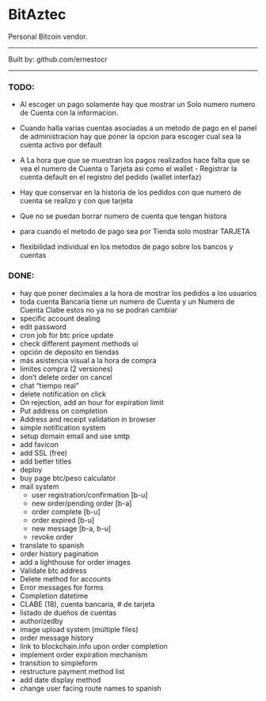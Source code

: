 # BitAztec

Personal Bitcoin vendor.

---

Built by: github.com/ernestocr

---

### TODO:

- Al escoger un pago solamente hay que mostrar un Solo numero numero de Cuenta con la informacion.

- Cuando halla varias cuentas asociadas a un metodo de pago en el panel de administracion hay que poner la opcion para escoger cual sea la cuenta activo por default

- A La hora que que se muestran los pagos realizados hace falta que se vea el numero de Cuenta o Tarjeta asi como el wallet - Registrar la cuenta default en el registro del pedido (wallet interfaz)

- Hay que conservar en la historia de los pedidos con que numero de cuenta se realizo y con que tarjeta

- Que no se puedan borrar numero de cuenta que tengan histora 

- para cuando el metodo de pago sea por Tienda solo mostrar TARJETA

- flexibilidad individual en los metodos de pago sobre los bancos y cuentas

### DONE:

* hay que poner decimales a la hora de mostrar los pedidos a los usuarios
* toda cuenta Bancaria tiene un numero de Cuenta y un Numero de Cuenta Clabe estos no ya no se podran cambiar
* specific account dealing
* edit password
* cron job for btc price update
* check different payment methods ui
* opción de deposito en tiendas
* más asistencia visual a la hora de compra
* limites compra (2 versiones)
* don’t delete order on cancel
* chat “tiempo real”
* delete notification on click
* On rejection, add an hour for expiration limit
* Put address on completion
* Address and receipt validation in browser
* simple notification system
* setup domain email and use smtp
* add favicon
* add SSL (free)
* add better titles
* deploy
* buy page btc/peso calculator
* mail system
  * user registration/confirmation [b-u]
  * new order/pending order [b-a]
  * order complete [b-u]
  * order expired [b-u]
  * new message [b-a, b-u]
  * revoke order
* translate to spanish
* order history pagination
* add a lighthouse for order images
* Validate btc address
* Delete method for accounts
* Error messages for forms
* Completion datetime
* CLABE (18), cuenta bancaria, # de tarjeta
* listado de dueños de cuentas
* authorizedby
* image upload system (múltiple files)
* order message history
* link to blockchain.info upon order completion
* implement order expiration mechanism
* transition to simpleform
* restructure payment method list
* add date display method
* change user facing route names to spanish
